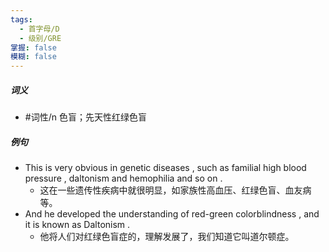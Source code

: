```yaml
---
tags:
  - 首字母/D
  - 级别/GRE
掌握: false
模糊: false
---
```

##### 词义
- #词性/n  色盲；先天性红绿色盲
##### 例句
- This is very obvious in genetic diseases , such as familial high blood pressure , daltonism and hemophilia and so on .
	- 这在一些遗传性疾病中就很明显，如家族性高血压、红绿色盲、血友病等。
- And he developed the understanding of red-green colorblindness , and it is known as Daltonism .
	- 他将人们对红绿色盲症的，理解发展了，我们知道它叫道尔顿症。
